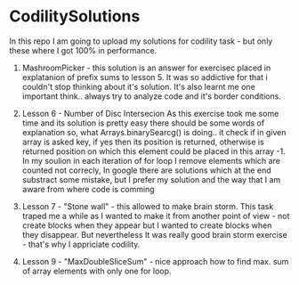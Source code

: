 # CodilitySolutions
In this repo I am going to upload my solutions for codility task - but only these where I got 100% in performance.

1. MashroomPicker - this solution is an answer for exercisec placed in explatanion of prefix sums to lesson 5. It was so addictive for that i couldn't stop thinking about it's solution. It's also learnt me one important think.. always try to analyze code and it's border conditions.

2. Lesson 6 - Number of Disc Intersecion
As this exercise took me some time and its solution is pretty easy there should be some words of explanation so, what Arrays.binarySearcg() is doing.. it check if in given array is asked key, if yes then its position is returned, otherwise is returned position on which this element could be placed in this array -1. In my soulion in each iteration of for loop I remove elements which are counted not correcly, In google there are solutions which at the end substract some mistake, but I prefer my solution and the way that I am aware from where code is comming

3. Lesson 7 - "Stone wall" - this allowed to make brain storm. This task traped me a while as I wanted to make it from another point of view - not create blocks when they appear but I wanted to create blocks when they disappear. But nevertheless It was really good brain storm exercise - that's why I appriciate codility.

4. Lesson 9 - "MaxDoubleSliceSum" - nice approach how to find max. sum of array elements with only one for loop. 
